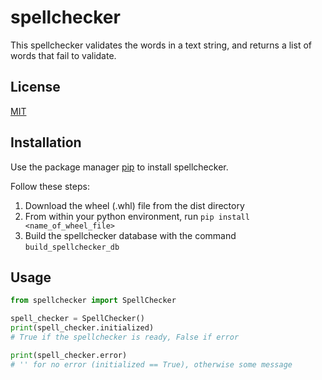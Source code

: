 # spellchecker

This spellchecker validates the words in a text string, and returns a list of words that fail to validate.

## License

[MIT](https://choosealicense.com/licenses/mit/)

## Installation

Use the package manager [pip](https://pip.pypa.io/en/stable/) to install spellchecker.

Follow these steps:
1. Download the wheel (.whl) file from the dist directory
1. From within your python environment, run `pip install <name_of_wheel_file>`
1. Build the spellchecker database with the command `build_spellchecker_db`


## Usage

```python
from spellchecker import SpellChecker

spell_checker = SpellChecker()
print(spell_checker.initialized)
# True if the spellchecker is ready, False if error

print(spell_checker.error)
# '' for no error (initialized == True), otherwise some message
```
